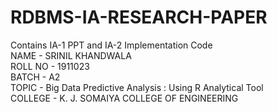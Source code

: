 # RDBMS-IA-RESEARCH-PAPER
Contains IA-1 PPT and IA-2 Implementation Code<br>
NAME - SRINIL KHANDWALA<br>
ROLL NO - 1911023<br>
BATCH - A2<br>
TOPIC - Big Data Predictive Analysis : Using R Analytical Tool<br>
COLLEGE - K. J. SOMAIYA COLLEGE OF ENGINEERING
